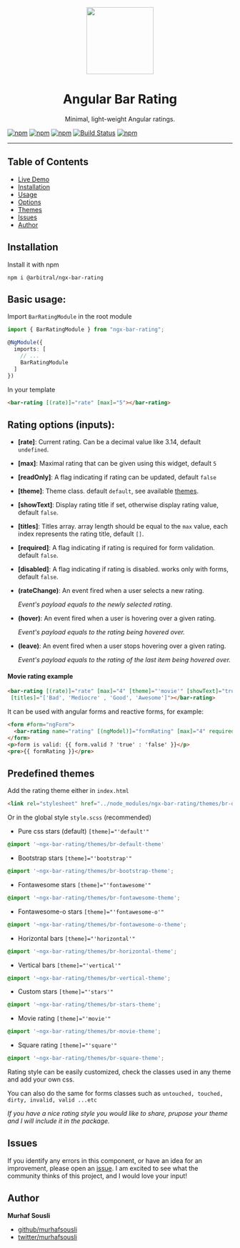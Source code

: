 <p align="center">
  <img height="150px" width="150px" style="text-align: center;" src="https://cdn.rawgit.com/MurhafSousli/ngx-bar-rating/af32c04d/assets/logo.svg">
  <h1 align="center">Angular Bar Rating</h1>
  <p align="center">Minimal, light-weight Angular ratings.</p>
</p>

[![npm](https://img.shields.io/badge/demo-online-ed1c46.svg)](https://murhafsousli.github.io/ngx-bar-rating)
[![npm](https://img.shields.io/badge/stackblitz-online-orange.svg)](https://stackblitz.com/edit/ngx-bar-rating)
[![npm](https://img.shields.io/npm/v/ngx-bar-rating.svg)](https://www.npmjs.com/package/ngx-bar-rating)
[![Build Status](https://travis-ci.org/MurhafSousli/ngx-bar-rating.svg)](https://travis-ci.org/MurhafSousli/ngx-bar-rating)
[![npm](https://img.shields.io/npm/l/express.svg?maxAge=2592000)](/LICENSE)

___

## Table of Contents 
 
 - [Live Demo](https://MurhafSousli.github.io/ngx-bar-rating)
 - [Installation](#installation)
 - [Usage](#usage) 
 - [Options](#options)
 - [Themes](#themes)
 - [Issues](#issues) 
 - [Author](#author)

<a name="installation"/>

## Installation

Install it with npm

`npm i @arbitral/ngx-bar-rating`


<a name="usage"/>

## Basic usage:

Import `BarRatingModule` in the root module

```ts
import { BarRatingModule } from "ngx-bar-rating";

@NgModule({
  imports: [
    // ...
    BarRatingModule
  ]
})
```

In your template

```html
<bar-rating [(rate)]="rate" [max]="5"></bar-rating>
```

<a name="options"/>

## Rating options (inputs):

 - **[rate]**: Current rating. Can be a decimal value like 3.14, default `undefined`.

 - **[max]**: Maximal rating that can be given using this widget, default `5`

 - **[readOnly]**: A flag indicating if rating can be updated, default `false`

 - **[theme]**: Theme class. default `default`, see available [themes](#themes).

 - **[showText]**: Display rating title if set, otherwise display rating value, default `false`.

 - **[titles]**: Titles array. array length should be equal to the `max` value, each index represents the rating title, default `[]`.

 - **[required]**: A flag indicating if rating is required for form validation. default `false`.

 - **[disabled]**: A flag indicating if rating is disabled. works only with forms, default `false`.

 - **(rateChange)**: An event fired when a user selects a new rating.

   *Event's payload equals to the newly selected rating.*

 - **(hover)**: An event fired when a user is hovering over a given rating.

   *Event's payload equals to the rating being hovered over.*

 - **(leave)**: An event fired when a user stops hovering over a given rating.

   *Event's payload equals to the rating of the last item being hovered over.*


#### Movie rating example

```html
<bar-rating [(rate)]="rate" [max]="4" [theme]="'movie'" [showText]="true"
 [titles]="['Bad', 'Mediocre' , 'Good', 'Awesome']"></bar-rating>
```

It can be used with angular forms and reactive forms, for example:

```html
<form #form="ngForm">
  <bar-rating name="rating" [(ngModel)]="formRating" [max]="4" required disabled></bar-rating>
</form>
<p>form is valid: {{ form.valid ? 'true' : 'false' }}</p>
<pre>{{ formRating }}</pre>
```

<a name="themes"/>

## Predefined themes

Add the rating theme either in `index.html`

```html
<link rel="stylesheet" href="../node_modules/ngx-bar-rating/themes/br-default-theme.css"/>
```

Or in the global style `style.scss` (recommended)


 - Pure css stars (default) `[theme]="'default'"`

```css
@import '~ngx-bar-rating/themes/br-default-theme'
```

 - Bootstrap stars `[theme]="'bootstrap'"`

```css
@import '~ngx-bar-rating/themes/br-bootstrap-theme';
```

- Fontawesome stars `[theme]="'fontawesome'"`

```css
@import '~ngx-bar-rating/themes/br-fontawesome-theme';
```

 - Fontawesome-o stars `[theme]="'fontawesome-o'"`

```css
@import '~ngx-bar-rating/themes/br-fontawesome-o-theme';
```

 - Horizontal bars `[theme]="'horizontal'"`

```css
@import '~ngx-bar-rating/themes/br-horizontal-theme';
```

 - Vertical bars `[theme]="'vertical'"`

```css
@import '~ngx-bar-rating/themes/br-vertical-theme';
```

 - Custom stars `[theme]="'stars'"`

```css
@import '~ngx-bar-rating/themes/br-stars-theme';
```

 - Movie rating `[theme]="'movie'"`
```css
@import '~ngx-bar-rating/themes/br-movie-theme';
```

 - Square rating `[theme]="'square'"`

```css
@import '~ngx-bar-rating/themes/br-square-theme';
```

Rating style can be easily customized, check the classes used in any theme and add your own css.

You can also do the same for forms classes such as `untouched, touched, dirty, invalid, valid ...etc`

*If you have a nice rating style you would like to share, prupose your theme and I will include it in the package.*


## Issues

If you identify any errors in this component, or have an idea for an improvement, please open an [issue](https://github.com/MurhafSousli/ngx-bar-rating/issues). I am excited to see what the community thinks of this project, and I would love your input!

## Author

 **Murhaf Sousli**

 - [github/murhafsousli](https://github.com/MurhafSousli)
 - [twitter/murhafsousli](https://twitter.com/MurhafSousli)

